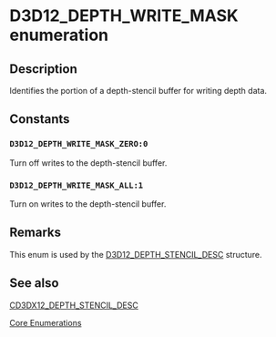 # D3D12_DEPTH_WRITE_MASK enumeration

## Description

Identifies the portion of a depth-stencil buffer for writing depth data.

## Constants

### `D3D12_DEPTH_WRITE_MASK_ZERO:0`

Turn off writes to the depth-stencil buffer.

### `D3D12_DEPTH_WRITE_MASK_ALL:1`

Turn on writes to the depth-stencil buffer.

## Remarks

This enum is used by the [D3D12_DEPTH_STENCIL_DESC](https://learn.microsoft.com/windows/desktop/api/d3d12/ns-d3d12-d3d12_depth_stencil_desc) structure.

## See also

[CD3DX12_DEPTH_STENCIL_DESC](https://learn.microsoft.com/windows/desktop/direct3d12/cd3dx12-depth-stencil-desc)

[Core Enumerations](https://learn.microsoft.com/windows/desktop/direct3d12/direct3d-12-enumerations)
